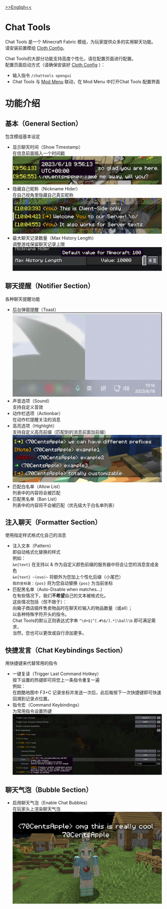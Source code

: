 [>>English<<](README_en.md)

# Chat Tools
Chat Tools 是一个 Minecraft Fabric 模组，为玩家提供众多的实用聊天功能。\
请安装前置模组 [Cloth Config](https://modrinth.com/mod/cloth-config)。

Chat Tools的大部分功能支持高度个性化，请在配置页面进行配置。\
配置页面启动方式（请确保安装好 [Cloth Config](https://modrinth.com/mod/cloth-config) ）：
- 输入指令 `/chattools opengui`
- Chat Tools 与 [Mod Menu](https://modrinth.com/mod/modmenu) 联动，在 Mod Menu 中打开Chat Tools 配置界面

# 功能介绍
## 基本（General Section）
包含模组基本设定
- 显示聊天时间（Show Timestamp）\
在信息前面插入一个时间戳\
![Timestamp](<images/Timestamp.png>)
- 隐藏自己昵称（Nickname Hider）\
在自己视角里隐藏自己真实昵称\
![Nickname Hider](<images/Nickname Hider.png>)
- 最大聊天记录数量（Max History Length）\
调整游戏保留聊天记录上限\
![Max History Length](<images/Max History Length.png>)

## 聊天提醒（Notifier Section）
各种聊天提醒功能
- 后台弹窗提醒（Toast）\
![Toast](<images/Toast.gif>)
- 声音选项（Sound）\
支持自定义音效
- 动作栏选项（Actionbar）\
在动作栏提醒关注的消息
- 高亮选项（Highlight）\
支持自定义高亮前缀（匹配到的消息前面加前缀）
![Highlight Function](<images/Highlight Function.png>)
- 匹配白名单（Allow List）\
列表中的内容将会被匹配
- 匹配黑名单（Ban List）\
列表中的内容将不会被匹配（优先级大于白名单列表）

## 注入聊天（Formatter Section）
使用指定样式格式化自己的消息
- 注入文本（Pattern）\
即自动格式化替换的样式\
例如：\
`&e{text}` 在支持以 & 作为自定义颜色前缀的服务器中将会让您的消息变成金色\
`&e{text} ~(ovo)~` 将额外为您加上个性化后缀（小尾巴）\
`我的坐标是：{pos}` 将为您自动替换 `{pos}` 为当前坐标
- 匹配黑名单（Auto-Disable when matches...）\
在有些情况下，我们**不希望**自己的文本被格式化。\
这些情况包括（但不限于）：\
向箱子商店插件售卖物品时在聊天栏输入的物品数量（或all）；\
以各种特殊字符开头的指令。\
Chat Tools的默认正则表达式字串 `^\d+$|^[.#%$/].*|\ball\b` 即可满足需求，\
当然，您也可以更改或自行添加更多。

## 快捷发言（Chat Keybindings Section）
用快捷键来代替常用的指令
- 一键复读（Trigger Last Command Hotkey）\
按下设置的热键即可将您上一条指令重复一遍\
例如：\
在跑酷地图中 F3+C 记录坐标并发送一次后，此后每按下一次快捷键即可快速回溯到记录点位置。
- 指令宏（Command Keybindings）\
为常用指令设置热键\
![Command Keybindings](<images/Command Keybindings.png>)

## 聊天气泡（Bubble Section）
- 启用聊天气泡（Enable Chat Bubbles）\
在玩家头上渲染聊天气泡\
![Chat Bubbles](<images/Chat Bubbles.png>)
